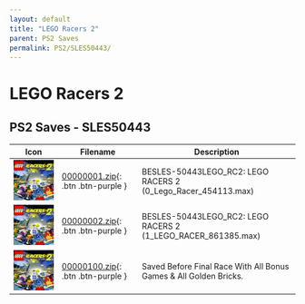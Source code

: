 ```yaml
---
layout: default
title: "LEGO Racers 2"
parent: PS2 Saves
permalink: PS2/SLES50443/
---
```

# LEGO Racers 2

## PS2 Saves - SLES50443

| Icon | Filename | Description |
|------|----------|-------------|
| ![LEGO Racers 2](icon0.png) | [00000001.zip](00000001.zip){: .btn .btn-purple } | BESLES-50443LEGO_RC2: LEGO RACERS 2 (0_Lego_Racer_454113.max) |
| ![LEGO Racers 2](icon0.png) | [00000002.zip](00000002.zip){: .btn .btn-purple } | BESLES-50443LEGO_RC2: LEGO RACERS 2 (1_LEGO_RACER_861385.max) |
| ![LEGO Racers 2](icon0.png) | [00000100.zip](00000100.zip){: .btn .btn-purple } | Saved Before Final Race With All Bonus Games & All Golden Bricks. |
